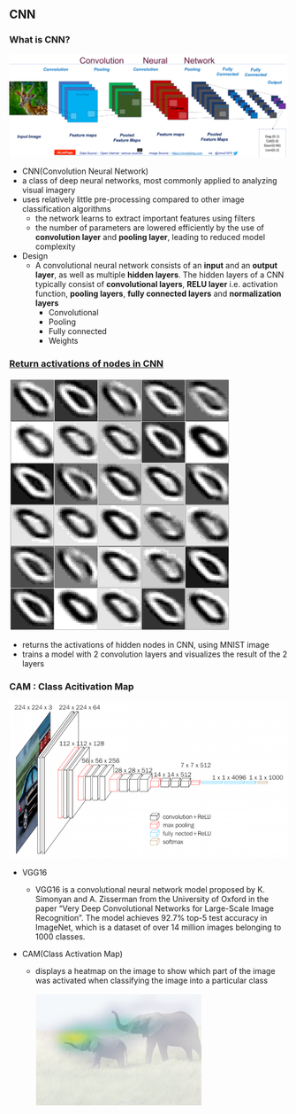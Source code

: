 ## CNN

### What is CNN?
![](image/cnn_ex.png)
* CNN(Convolution Neural Network)
* a class of deep neural networks, most commonly applied to analyzing visual imagery
* uses relatively little pre-processing compared to other image classification algorithms
    + the network learns to extract important features using filters
    + the number of parameters are lowered efficiently by the use of **convolution layer** and **pooling layer**, leading to reduced model complexity
* Design
    + A convolutional neural network consists of an **input** and an **output layer**, as well as multiple **hidden layers**. The hidden layers of a CNN typically consist of **convolutional layers**, **RELU layer** i.e. activation function, **pooling layers**, **fully connected layers** and **normalization layers**
        + Convolutional
        + Pooling
        + Fully connected
        + Weights

### [Return activations of nodes in CNN](https://github.com/apache/incubator-mxnet/issues/1152)
<p>
    <img src="image/filter.PNG" width="400" />
</p>  

* returns the activations of hidden nodes in CNN, using MNIST image
* trains a model with 2 convolution layers and visualizes the result of the 2 layers

### CAM : Class Acitivation Map
![](image/vgg16.png)
* VGG16
    + VGG16 is a convolutional neural network model proposed by K. Simonyan and A. Zisserman from the University of Oxford in the paper “Very Deep Convolutional Networks for Large-Scale Image Recognition”. The model achieves 92.7% top-5 test accuracy in ImageNet, which is a dataset of over 14 million images belonging to 1000 classes. 

* CAM(Class Activation Map)
    + displays a heatmap on the image to show which part of the image was activated when classifying the image into a particular class
        <p>
          <img src="image/elephant.PNG" width="300"/>
        </p>
